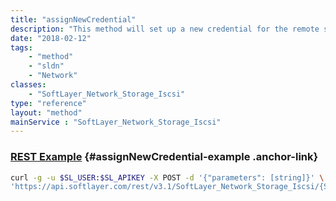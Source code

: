 ```yaml
---
title: "assignNewCredential"
description: "This method will set up a new credential for the remote storage volume. The storage volume must support an additional credential. Once created, the credential will be automatically assigned to the current volume. If there are no volumes assigned to the credential it will be automatically deleted. "
date: "2018-02-12"
tags:
    - "method"
    - "sldn"
    - "Network"
classes:
    - "SoftLayer_Network_Storage_Iscsi"
type: "reference"
layout: "method"
mainService : "SoftLayer_Network_Storage_Iscsi"
---
```


### [REST Example](#assignNewCredential-example) <a href="/article/rest/"><i class="fas fa-question"></i></a> {#assignNewCredential-example .anchor-link} 
```bash
curl -g -u $SL_USER:$SL_APIKEY -X POST -d '{"parameters": [string]}' \
'https://api.softlayer.com/rest/v3.1/SoftLayer_Network_Storage_Iscsi/{SoftLayer_Network_Storage_IscsiID}/assignNewCredential'
```
